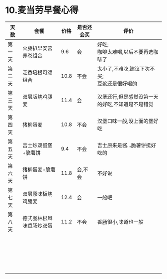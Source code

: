 # 10.麦当劳早餐心得

| 天数   | 套餐                     | 价格 | 是否还会买 | 评价                                              |
| ------ | ------------------------ | ---- | ---------- | ------------------------------------------------- |
| 第一天 | 火腿扒早安营养卷组合     | 9.6  | 会         | 好吃;<br />咖啡太难喝,以后不要再选咖啡了          |
| 第二天 | 芝香培根可颂组合         | 10.8 | 不会       | 太小了,不难吃,建议下次不买;<br />豆浆还是很好喝的 |
| 第三天 | 双层版烧鸡腿麦           | 11.4 | 会         | 汉堡还行,但是感觉没第一天的好吃,不知道是不是错觉  |
| 第四天 | 猪柳蛋麦                 | 10.8 | 不会       | 汉堡口味一般,没上面的堡好吃                       |
| 第五天 | 吉士炒双蛋堡+脆薯饼      | 9.4  | 不会       | 吉士原来是酱...脆薯饼挺好吃的                     |
| 第六天 | 猪柳蛋麦+脆薯饼          | 11.8 | 会,不会    | 不好说                                            |
| 第七天 | 双层原味板烧鸡腿麦       | 12.4 | 会         | 一般吧                                            |
| 第八天 | 德式图林根风味香肠炒双蛋 | 11.2 | 不会       | 香肠很小,味道也一般                               |
|        |                          |      |            |                                                   |
|        |                          |      |            |                                                   |
|        |                          |      |            |                                                   |
|        |                          |      |            |                                                   |
|        |                          |      |            |                                                   |
|        |                          |      |            |                                                   |
|        |                          |      |            |                                                   |
|        |                          |      |            |                                                   |
|        |                          |      |            |                                                   |
|        |                          |      |            |                                                   |
|        |                          |      |            |                                                   |
|        |                          |      |            |                                                   |
|        |                          |      |            |                                                   |
|        |                          |      |            |                                                   |
|        |                          |      |            |                                                   |
|        |                          |      |            |                                                   |
|        |                          |      |            |                                                   |
|        |                          |      |            |                                                   |
|        |                          |      |            |                                                   |
|        |                          |      |            |                                                   |
|        |                          |      |            |                                                   |

